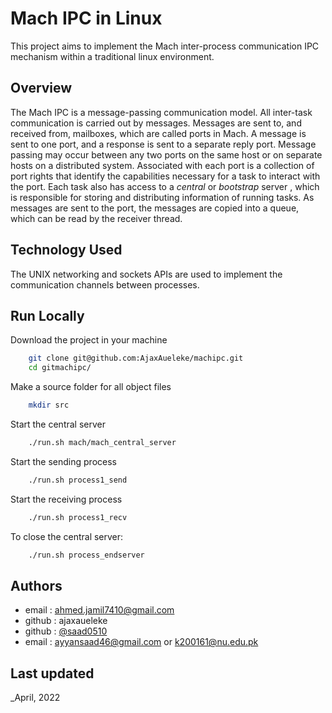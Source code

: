 # Mach IPC in Linux

This project aims to implement the Mach inter-process communication IPC
mechanism within a traditional linux environment.

## Overview

The Mach IPC is a message-passing communication model. All inter-task
communication is carried out by messages. Messages are sent to, and received
from, mailboxes, which are called ports in Mach. A message is sent to one port,
and a response is sent to a separate reply port. Message passing may occur
between any two ports on the same host or on separate hosts on a distributed
system. Associated with each port is a collection of port rights that identify the
capabilities necessary for a task to interact with the port. Each task also has
access to a _central_ or _bootstrap_ server , which is responsible for
storing and distributing information of running tasks.
As messages are sent to the port, the messages are copied into a
queue, which can be read by the receiver thread.


## Technology Used

The UNIX networking and sockets APIs are used to implement the
communication channels between processes.


## Run Locally

Download the project in your machine

```bash
    git clone git@github.com:AjaxAueleke/machipc.git
    cd gitmachipc/
```

Make a source folder for all object files

```bash
	mkdir src
```


Start the central server 

```bash
    ./run.sh mach/mach_central_server
```

Start the sending process

```bash
    ./run.sh process1_send
```

Start the receiving process

```bash
    ./run.sh process1_recv
```

To close the central server:

```bash
    ./run.sh process_endserver
```

## Authors
- email : ahmed.jamil7410@gmail.com
- github : ajaxaueleke
- github : [@saad0510](https://www.github.com/saad0510)
- email : ayyansaad46@gmail.com or k200161@nu.edu.pk

## Last updated

_April, 2022


